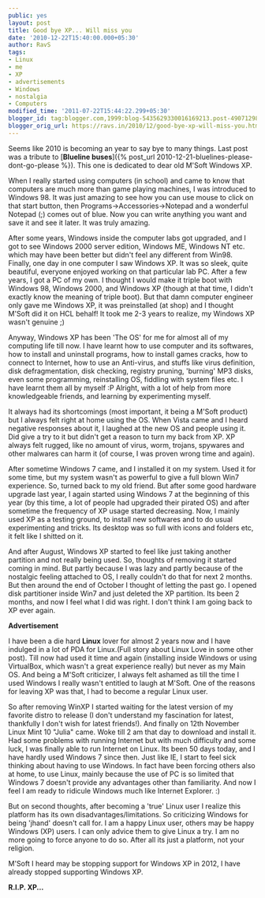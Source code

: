 ```yaml
---
public: yes
layout: post
title: Good bye XP... Will miss you
date: '2010-12-22T15:40:00.000+05:30'
author: RavS
tags:
- Linux
- me
- XP
- advertisements
- Windows
- nostalgia
- Computers
modified_time: '2011-07-22T15:44:22.299+05:30'
blogger_id: tag:blogger.com,1999:blog-5435629330016169213.post-4907129830478977273
blogger_orig_url: https://ravs.in/2010/12/good-bye-xp-will-miss-you.html
---
```


Seems like 2010 is becoming an year to say bye to many things. Last post was a tribute to [**Blueline buses**]({% post_url 2010-12-21-bluelines-please-dont-go-please %}). This one is dedicated to dear old M'Soft Windows XP.

When I really started using computers (in school) and came to know that computers are much more than game playing machines, I was introduced to Windows 98. It was just amazing to see how you can use mouse to click on that start button, then Programs->Accessories->Notepad and a wonderful Notepad (;) comes out of blue. Now you can write anything you want and save it and see it later. It was truly amazing.

After some years, Windows inside the computer labs got upgraded, and I got to see Windows 2000 server edition, Windows ME, Windows NT etc. which may have been better but didn't feel any different from Win98. Finally, one day in one computer I saw Windows XP. It was so sleek, quite beautiful, everyone enjoyed working on that particular lab PC. After a few years, I got a PC of my own. I thought I would make it triple boot with Windows 98, Windows 2000, and Windows XP (though at that time, I didn't exactly know the meaning of triple boot). But that damn computer engineer only gave me Windows XP, it was preinstalled (at shop) and I thought M'Soft did it on HCL behalf! It took me 2-3 years to realize, my Windows XP wasn't genuine ;)

Anyway, Windows XP has been 'The OS' for me for almost all of my computing life till now. I have learnt how to use computer and its softwares, how to install and uninstall programs, how to install games cracks, how to connect to Internet, how to use an Anti-virus, and stuffs like virus definition, disk defragmentation, disk checking, registry pruning, 'burning' MP3 disks, even some programming, reinstalling OS, fiddling with system files etc. I have learnt them all by myself :P Alright, with a lot of help from more knowledgeable friends, and learning by experimenting myself.

It always had its shortcomings (most important, it being a M'Soft product) but I always felt right at home using the OS. When Vista came and I heard negative responses about it, I laughed at the new OS and people using it. Did give a try to it but didn't get a reason to turn my back from XP. XP always felt rugged, like no amount of virus, worm, trojans, spywares and other malwares can harm it (of course, I was proven wrong time and again).

After sometime Windows 7 came, and I installed it on my system. Used it for some time, but my system wasn't as powerful to give a full blown Win7 experience. So, turned back to my old friend. But after some good hardware upgrade last year, I again started using Windows 7 at the beginning of this year (by this time, a lot of people had upgraded their pirated OS) and after sometime the frequency of XP usage started decreasing. Now, I mainly used XP as a testing ground, to install new softwares and to do usual experimenting and tricks. Its desktop was so full with icons and folders etc, it felt like I shitted on it. 

And after August, Windows XP started to feel like just taking another partition and not really being used. So, thoughts of removing it started coming in mind. But partly because I was lazy and partly because of the nostalgic feeling attached to OS, I really couldn't do that for next 2 months. But then around the end of October I thought of letting the past go. I opened disk partitioner inside Win7 and just deleted the XP partition. Its been 2 months, and now I feel what I did was right. I don't think I am going back to XP ever again.

**Advertisement**

I have been a die hard **Linux** lover for almost 2 years now and I have indulged in a lot of PDA for Linux.(Full story about Linux Love in some other post). Till now had used it time and again (installing inside Windows or using VirtualBox, which wasn't a great experience really) but never as my Main OS. And being a M'Soft criticizer, I always felt ashamed as till the time I used Windows I really wasn't entitled to laugh at M'Soft. One of the reasons for leaving XP was that, I had to become a regular Linux user. 

So after removing WinXP I started waiting for the latest version of my favorite distro to release (I don't understand my fascination for latest, thankfully I don't wish for latest friends!). And finally on 12th November Linux Mint 10 "Julia" came. Woke till 2 am that day to download and install it. Had some problems with running Internet but with much difficulty and some luck, I was finally able to run Internet on Linux. Its been 50 days today, and I have hardly used Windows 7 since then. Just like IE, I start to feel sick thinking about having to use Windows. In fact have been forcing others also at home, to use Linux, mainly because the use of PC is so limited that Windows 7 doesn't provide any advantages other than familiarity. And now I feel I am ready to ridicule Windows much like Internet Explorer. :)

But on second thoughts, after becoming a 'true' Linux user I realize this platform has its own disadvantages/limitations. So criticizing Windows for being 'jhand' doesn't call for. I am a happy Linux user, others may be happy Windows (XP) users. I can only advice them to give Linux a try. I am no more going to force anyone to do so. After all its just a platform, not your religion.

M'Soft I heard may be stopping support for Windows XP in 2012, I have already stopped supporting Windows XP.

**R.I.P. XP...**
